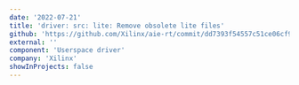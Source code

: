 ```yaml
---
date: '2022-07-21'
title: 'driver: src: lite: Remove obsolete lite files'
github: 'https://github.com/Xilinx/aie-rt/commit/dd7393f54557c51ce06cf99d0da7d6b87be4f859'
external: ''
component: 'Userspace driver'
company: 'Xilinx'
showInProjects: false
---
```


